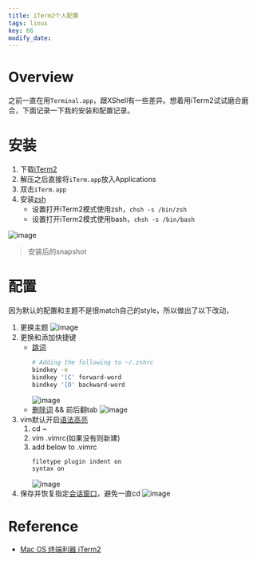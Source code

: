 ```yaml
---
title: iTerm2个人配置
tags: linux
key: 66
modify_date:
---
```


# Overview
之前一直在用`Terminal.app`，跟XShell有一些差异。想着用iTerm2试试磨合磨合，下面记录一下我的安装和配置记录。

# 安装
1. 下载[iTerm2](https://www.iterm2.com/downloads.html)
2. 解压之后直接将`iTerm.app`放入Applications
3. 双击`iTerm.app`
4. 安装[zsh](https://github.com/robbyrussell/oh-my-zsh#basic-installation)
    - 设置打开iTerm2模式使用zsh，`chsh -s /bin/zsh`
    - 设置打开iTerm2模式使用bash，`chsh -s /bin/bash`

![image](https://user-images.githubusercontent.com/8369671/58456088-d65af800-8155-11e9-8c6d-598c4531e408.png)
> 安装后的snapshot

# 配置
因为默认的配置和主题不是很match自己的style，所以做出了以下改动，
1. 更换主题
    ![image](https://user-images.githubusercontent.com/8369671/58456096-d8bd5200-8155-11e9-8fbf-a176773b29fb.png)
2. 更换和添加快捷键
    - [跳词](https://stackoverflow.com/a/16411270/9108627)
        ```bash
        # Adding the following to ~/.zshrc
        bindkey -e
        bindkey '[C' forward-word
        bindkey '[D' backward-word
        ```
        ![image](https://user-images.githubusercontent.com/8369671/58456102-dbb84280-8155-11e9-9067-d38b293612be.png)
    - [删除词](https://coderwall.com/p/ds2dha/word-line-deletion-and-navigation-shortcuts-in-iterm2) && 前后翻tab
        ![image](https://user-images.githubusercontent.com/8369671/58456109-df4bc980-8155-11e9-9bc7-64229baae23e.png)
3. vim默认开启[语法高亮](https://www.codexpedia.com/text-editor/turn-on-syntax-highlighting-for-vim-on-mac-os/)
    1. cd ~
    2. vim .vimrc(如果没有则新建)
    3. add below to .vimrc
        ```bash
        filetype plugin indent on
        syntax on
        ```
        ![image](https://user-images.githubusercontent.com/8369671/58456116-e1ae2380-8155-11e9-9666-39259bfcb716.png)
4. 保存并恢复指定[会话窗口](https://apple.stackexchange.com/a/25084)，避免一直cd
    ![image](https://user-images.githubusercontent.com/8369671/58456117-e672d780-8155-11e9-9182-e37a6a247c98.png)

# Reference
- [Mac OS 终端利器 iTerm2](https://www.cnblogs.com/xishuai/p/mac-iterm2.html)
